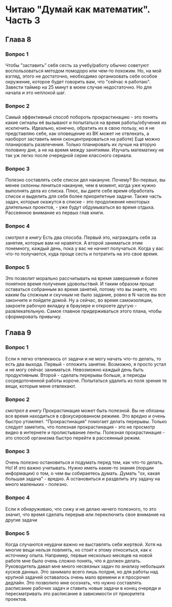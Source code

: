 # Читаю "Думай как математик". Часть 3

## Глава 8

### Вопрос 1
Чтобы "заставить" себя сесть за учебу/работу обычно советуют воспользоваться методом помодоро или чем-то похожим. Но, на мой взгляд, этого не достаточно, необходимо организовать себе особое окружение, которое будет говорить вам, что "сейчас я работаю". Завести таймер на 25 минут в моем случае недостаточно. Но для начала и это неплохой шаг.
### Вопрос 2
Самый эффективный способ побороть прокрастинацию - это понять какие сигналы её вызывают и попытаться на время работы/обучения их исключить. Идеально, конечно, обратить их в свою пользу, но я не представляю себе, как оповещение из ВК может не отвлекать, а наоборот заставить меня сконцентрироваться на работе)
Еще можно планировать развлечения. Только планировать их лучше на вторую половину дня, а не на время между занятиями. Изучать математику не так уж легко после очередной серии классного сериала.
### Вопрос 3
Полезно составлять себе список дел накануне. Почему? Во-первых, вы менее склонны лениться накануне, чем в момент, когда уже нужно выполнять дела из списка. Плюс, вы даете себе время обработать список и выделить для себя более приоритетные задачи. Также часть задач, которые окажутся в списке - это продолжения некоторых длительных проектов, - уже будут обдумываться во время отдыха. Рассеянное внимание из первых глав книги.

### Вопрос 4
_смотрел в книгу_
Есть два способа. Первый это, награждать себя за занятия, которые вам не нравятся. А второй заниматься этим понемногу, каждый день, пока у вас не начнет получаться. Когда у вас что-то получается, куда проще сесть и потратить на это свое время.

### Вопрос 5
Это позволит морально рассчитывать на время завершения и более понятное время получения удовольствий. И таким образом проще оставаться собранным во время занятий, потому что вы знаете, что каким бы сложным и скучным не было задание, ровно в N часов вы все закончите и пойдете домой. Ну а сейчас, во время самоизоляции, закроете рабочую вкладку в браузере и откроете другую - развлекательную. Самое главное придерживаться этого плана, чтобы сформировать привычку.

## Глава 9
### Вопрос 1
Если я легко отвлекаюсь от задачи и не могу начать что-то делать, то есть два выхода. Первый - отложить занятие. Возможно, я просто устал и не могу сейчас заниматься. Невозможно каждый день быть продуктивным. Второй - сделать перерывы больше, а периоды сосредоточенной работы короче. Попытаться удалить из поля зрения те вещи, которые меня отвлекают.

### Вопрос 2
_смотрел в книгу_
Прокрастинация может быть полезной. Вы не обязаны все время находиться в сфокусированном режиме. Это вредно и очень быстро утомляет. "Прокрастинация" помогает делать перерывы. Только следует заметить, что полезная прокрастинация - это не просмотр видео в интернете и пролистывание ленты. Полезная прокрастинация - это способ организма быстро перейти в рассеянный режим. 

### Вопрос 3
Очень полезно остановиться и подумать перед тем, как что-то делать. Но! И это важно учитывать. Нужно иметь какие-то знания (порции информации) о том, о чем вы собираетесь думать. Думать "ох, какая большая задача" - вредно. А остановиться и разделить эту задачу на много маленьких - полезно.

### Вопрос 4
Если я обнаруживаю, что сижу и не делаю ничего полезного, то это значит, что время сделать перерыв или переключить свое внимание на другие задачи

### Вопрос 5
Когда случаются неудачи важно не выставлять себя жертвой. Хотя на многие вещи нельзя повлиять, но стоит к этому относиться, как к источнику опыта. Например, первые несколько месяцев на новой работе мне было очень сложно понять, что я должен делать. Руководитель давал мне много несвязных задач по анализу небольших кусков данных. Это занимало всего лишь полдня, но для работы над крупной задачей оставалось очень мало времени и я просрочил дедлайн. Это позволило мне осознать, что нужно составлять расписание рабочих задач и ставить новые задачи в конец очереди и пересматривать это расписание в зависимости от приоритета проектов.